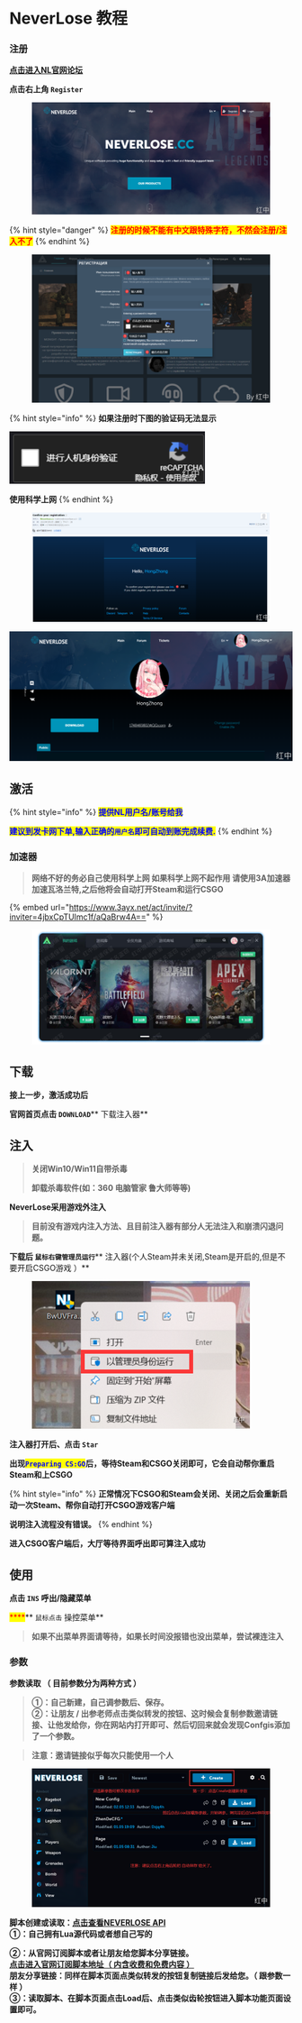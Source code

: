 # NeverLose 教程

### 注册 <a href="#vzhyg" id="vzhyg"></a>

[**点击进入NL官网论坛**](https://neverlose.cc/)

**点击右上角 **<mark style="color:blue;">**`Register`**</mark>

<figure><img src="../../../.gitbook/assets/image (59).png" alt=""><figcaption></figcaption></figure>

{% hint style="danger" %}
<mark style="color:red;">**注册的时候不能有中文跟特殊字符，不然会注册/注入不了**</mark>
{% endhint %}

<figure><img src="../../../.gitbook/assets/image (13).png" alt=""><figcaption></figcaption></figure>

{% hint style="info" %}
**如果注册时下图的验证码无法显示**

****![](../../../.gitbook/assets/image.png)****

**使用科学上网**
{% endhint %}

<figure><img src="../../../.gitbook/assets/image (11).png" alt=""><figcaption></figcaption></figure>

![](<../../../.gitbook/assets/image (35).png>)

## 激活

{% hint style="info" %}
<mark style="color:blue;">**提供NL用户名/账号给我**</mark>

<mark style="color:blue;">**建议到发卡网下单,输入正确的**</mark><mark style="color:blue;">**`用户名`**</mark><mark style="color:blue;">**即可自动到账完成续费.**</mark>
{% endhint %}



### 加速器

> **网络不好的务必自己使用科学上网 如果科学上网不起作用 请使用3A加速器 加速瓦洛兰特,之后他将会自动打开Steam和运行CSGO**

{% embed url="https://www.3ayx.net/act/invite/?inviter=4jbxCpTUImc1f/aQaBrw4A==" %}

<figure><img src="../../../.gitbook/assets/image (72).png" alt=""><figcaption></figcaption></figure>

## 下载

**接上一步，激活成功后**

**官网首页点击 **<mark style="color:blue;">**`DOWNLOAD`**</mark>** 下载注入器**

## **注入**

> **关闭Win10/Win11自带杀毒**
>
> **卸载杀毒软件(如：360 电脑管家 鲁大师等等)**

**NeverLose采用游戏外注入**

> **目前没有游戏内注入方法、且目前注入器有部分人无法注入和崩溃闪退问题。**

**下载后 **<mark style="color:blue;">**`鼠标右键管理员运行`**</mark>** 注入器(个人Steam并未关闭,Steam是开启的,但是不要开启CSGO游戏 ）**

<figure><img src="../../../.gitbook/assets/image (76).png" alt=""><figcaption></figcaption></figure>

**注入器打开后、点击 **<mark style="color:blue;">**`Star`**</mark>

**出现**<mark style="color:blue;">**`Preparing CS:GO`**</mark>**后，等待Steam和CSGO关闭即可，它会自动帮你重启Steam和上CSGO**

{% hint style="info" %}
**正常情况下CSGO和Steam会关闭、关闭之后会重新启动一次Steam、帮你自动打开CSGO游戏客户端**&#x20;

**说明注入流程没有错误。**
{% endhint %}

**进入CSGO客户端后，大厅等待界面呼出即可算注入成功**

## **使用**

**点击 `INS` 呼出/隐藏菜单**

&#x20;<mark style="color:red;">****</mark>** `鼠标点击` 操控菜单**

> **如果不出菜单界面请等待，如果长时间没报错也没出菜单，尝试裸连注入**

### **参数**

**参数读取 （ 目前参数分为两种方式 ）**

> **①：自己新建，自己调参数后、保存。**\
> **②：让朋友 / 出参老师点击类似转发的按钮、这时候会复制参数邀请链接、让他发给你，你在网站内打开即可、然后切回来就会发现Confgis添加了一个参数。**

> **注意：邀请链接似乎每次只能使用一个人**

<figure><img src="../../../.gitbook/assets/image (49).png" alt=""><figcaption></figcaption></figure>

**脚本创建或读取：**[**点击查看NEVERLOSE API**](https://docs.neverlose.cc/)\
**①：自己拥有Lua源代码或者想自己写的**

**②：从官网订阅脚本或者让朋友给您脚本分享链接。**\
[**点击进入官网订阅脚本地址（ 内含收费和免费内容 ）**](https://neverlose.cc/market/?page=0\&search=\&type=1\&sort=0\&filter=0)\
**朋友分享链接：同样在脚本页面点类似转发的按钮复制链接后发给您。（ 跟参数一样 ）**\
**③：读取脚本、在脚本页面点击Load后、点击类似齿轮按钮进入脚本功能页面设置即可。**
